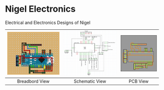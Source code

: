 # Nigel Electronics

Electrical and Electronics Designs of Nigel

| ![](Breadbord.png) | ![](Schematic.png) | ![](PCB.png) |
|:------------------:|:------------------:|:------------:|
|Breadbord View|Schematic View|PCB View|
